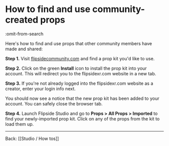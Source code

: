 # How to find and use community-created props

:omit-from-search

Here's how to find and use props that other community members have made and shared:

**Step 1.** Visit [flipsidecommunity.com](https://www.flipsidecommunity.com/share?type=prop) and find a prop kit you'd like to use.

**Step 2.** Click on the green **Install** icon to install the prop kit into your account. This will redirect you to the flipsidexr.com website in a new tab.

**Step 3.** If you're not already logged into the flipsidexr.com website as a creator, enter your login info next.

You should now see a notice that the new prop kit has been added to your account. You can safely close the browser tab.

**Step 4.** Launch Flipside Studio and go to **Props > All Props > Imported** to find your newly-imported prop kit. Click on any of the props from the kit to load them up.

---

Back: [[Studio / How tos]]
